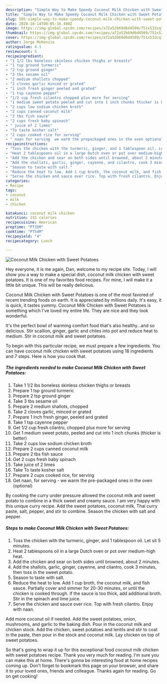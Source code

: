 ```yaml
---
description: "Simple Way to Make Speedy Coconut Milk Chicken with Sweet Potatoes"
title: "Simple Way to Make Speedy Coconut Milk Chicken with Sweet Potatoes"
slug: 505-simple-way-to-make-speedy-coconut-milk-chicken-with-sweet-potatoes
date: 2020-10-14T00:05:16.498Z
image: https://img-global.cpcdn.com/recipes/a72a52b69d6d4509/751x532cq70/coconut-milk-chicken-with-sweet-potatoes-recipe-main-photo.jpg
thumbnail: https://img-global.cpcdn.com/recipes/a72a52b69d6d4509/751x532cq70/coconut-milk-chicken-with-sweet-potatoes-recipe-main-photo.jpg
cover: https://img-global.cpcdn.com/recipes/a72a52b69d6d4509/751x532cq70/coconut-milk-chicken-with-sweet-potatoes-recipe-main-photo.jpg
author: Jorge McKenzie
ratingvalue: 4.1
reviewcount: 5
recipeingredient:
- "1 1/2 lbs boneless skinless chicken thighs or breasts"
- "1 tsp ground turmeric"
- "2 tsp ground ginger"
- "3 tbs sesame oil"
- "2 medium shallots chopped"
- "2 cloves garlic minced or grated"
- "1 inch fresh ginger peeled and grated"
- "1 tsp cayenne pepper"
- "1/2 cup fresh cilantro chopped plus more for serving"
- "1 medium sweet potato peeled and cut into 1 inch chunks thicker is better"
- "2 cups low sodium chicken broth"
- "2 cups canned coconut milk"
- "2 tbs fish sauce"
- "2 cups fresh baby spinach"
- " juice of 2 limes"
- "To taste kosher salt"
- "2 cups cooked rice for serving"
- " naan for serving  we warm the prepackaged ones in the oven optional"
recipeinstructions:
- "Toss the chicken with the turmeric, ginger, and 1 tablespoon oil. Let sit 5 minutes."
- "Heat 2 tablespoons oil in a large Dutch oven or pot over medium-high heat."
- "Add the chicken and sear on both sides until browned, about 2 minutes."
- "Add the shallots, garlic, ginger, cayenne, and cilantro, cook 3 minutes, then toss in the sweet potato."
- "Season to taste with salt."
- "Reduce the heat to low. Add 1 cup broth, the coconut milk, and fish sauce. Partially cover and simmer for 20-30 minutes, or until the chicken is cooked through. If the sauce is too thick, add additional broth. Stir in the spinach and lime juice."
- "Serve the chicken and sauce over rice. Top with fresh cilantro. Enjoy with naan."
categories:
- Recipe
tags:
- coconut
- milk
- chicken

katakunci: coconut milk chicken 
nutrition: 231 calories
recipecuisine: American
preptime: "PT35M"
cooktime: "PT54M"
recipeyield: "4"
recipecategory: Lunch

---
```



![Coconut Milk Chicken with Sweet Potatoes](https://img-global.cpcdn.com/recipes/a72a52b69d6d4509/751x532cq70/coconut-milk-chicken-with-sweet-potatoes-recipe-main-photo.jpg)

Hey everyone, it is me again, Dan, welcome to my recipe site. Today, I will show you a way to make a special dish, coconut milk chicken with sweet potatoes. It is one of my favorites food recipes. For mine, I will make it a little bit unique. This will be really delicious.

Coconut Milk Chicken with Sweet Potatoes is one of the most favored of recent trending foods on earth. It is appreciated by millions daily. It's easy, it is quick, it tastes yummy. Coconut Milk Chicken with Sweet Potatoes is something which I've loved my entire life. They are nice and they look wonderful.

It&#39;s the perfect bowl of warming comfort food that&#39;s also healthy…and so delicious. Stir scallion, ginger, garlic and chiles into pot and reduce heat to medium. Stir in coconut milk and sweet potatoes.


To begin with this particular recipe, we must prepare a few ingredients. You can have coconut milk chicken with sweet potatoes using 18 ingredients and 7 steps. Here is how you cook that.

<!--inarticleads1-->

##### The ingredients needed to make Coconut Milk Chicken with Sweet Potatoes:

1. Take 1 1/2 lbs boneless skinless chicken thighs or breasts
1. Prepare 1 tsp ground turmeric
1. Prepare 2 tsp ground ginger
1. Take 3 tbs sesame oil
1. Prepare 2 medium shallots, chopped
1. Take 2 cloves garlic, minced or grated
1. Prepare 1 inch fresh ginger, peeled and grated
1. Take 1 tsp cayenne pepper
1. Get 1/2 cup fresh cilantro, chopped plus more for serving
1. Get 1 medium sweet potato, peeled and cut into 1 inch chunks (thicker is better)
1. Take 2 cups low sodium chicken broth
1. Prepare 2 cups canned coconut milk
1. Prepare 2 tbs fish sauce
1. Get 2 cups fresh baby spinach
1. Take  juice of 2 limes
1. Take To taste kosher salt
1. Prepare 2 cups cooked rice, for serving
1. Get  naan, for serving - we warm the pre-packaged ones in the oven (optional)


By cooking the curry under pressure allowed the coconut milk and sweet potato to combine in a thick sweet and creamy sauce. I am very happy with this unique curry recipe. Add the sweet potatoes, coconut milk, Thai curry paste, salt, pepper, and stir to combine. Season the chicken with salt and pepper. 

<!--inarticleads2-->

##### Steps to make Coconut Milk Chicken with Sweet Potatoes:

1. Toss the chicken with the turmeric, ginger, and 1 tablespoon oil. Let sit 5 minutes.
1. Heat 2 tablespoons oil in a large Dutch oven or pot over medium-high heat.
1. Add the chicken and sear on both sides until browned, about 2 minutes.
1. Add the shallots, garlic, ginger, cayenne, and cilantro, cook 3 minutes, then toss in the sweet potato.
1. Season to taste with salt.
1. Reduce the heat to low. Add 1 cup broth, the coconut milk, and fish sauce. Partially cover and simmer for 20-30 minutes, or until the chicken is cooked through. If the sauce is too thick, add additional broth. Stir in the spinach and lime juice.
1. Serve the chicken and sauce over rice. Top with fresh cilantro. Enjoy with naan.


Add more coconut oil if needed. Add the sweet potatoes, onion, mushrooms, and garlic to the baking dish. Pour in the coconut milk and chicken stock. Add the chicken, sweet potatoes and lentils and stir to coat in the paste, then pour in the stock and coconut milk. Lay chicken on top of sweet potatoes. 

So that's going to wrap it up for this exceptional food coconut milk chicken with sweet potatoes recipe. Thank you very much for reading. I'm sure you can make this at home. There's gonna be interesting food at home recipes coming up. Don't forget to bookmark this page on your browser, and share it to your loved ones, friends and colleague. Thanks again for reading. Go on get cooking!
